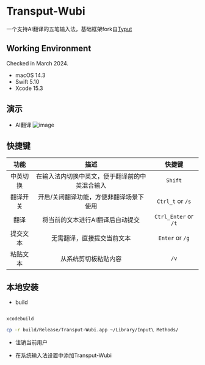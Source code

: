 # Transput-Wubi

一个支持AI翻译的五笔输入法，基础框架fork自[Typut](https://github.com/ensan-hcl/Typut)


## Working Environment

Checked in March 2024.
* macOS 14.3
* Swift 5.10
* Xcode 15.3

## 演示

* AI翻译
![image](./show.gif)

## 快捷键

| 功能 | 描述 | 快捷键 |
| :-----: |  :----: | :----: |
| 中英切换 | 在输入法内切换中英文，便于翻译前的中英混合输入 | `Shift` |
| 翻译开关 | 开启/关闭翻译功能，方便非翻译场景下使用 | `Ctrl_t` or `/s` |
| 翻译        |  将当前的文本进行AI翻译后自动提交  |  `Ctrl_Enter` or `/t` |
| 提交文本 |  无需翻译，直接提交当前文本  | `Enter`  or  `/g` |
| 粘贴文本 |  从系统剪切板粘贴内容 | `/v` |





## 本地安装

* build
```bash

xcodebuild

cp -r build/Release/Transput-Wubi.app ~/Library/Input\ Methods/
```

* 注销当前用户

* 在系统输入法设置中添加Transput-Wubi


